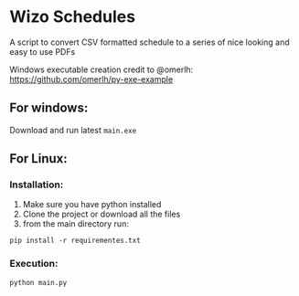 # Wizo Schedules

A script to convert CSV formatted schedule to a series of nice looking and easy to use PDFs

Windows executable creation credit to @omerlh: https://github.com/omerlh/py-exe-example
## For windows:
Download and run latest `main.exe`

## For Linux:
### Installation:
1. Make sure you have python installed
2. Clone the project or download all the files
3. from the main directory run: 
```
pip install -r requirementes.txt
```

### Execution:
```
python main.py
```

